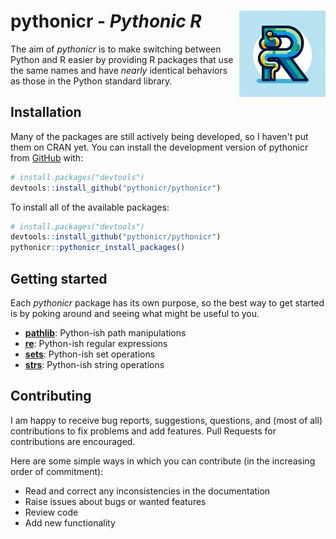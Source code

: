 
<!-- README.md is generated from README.Rmd. Please edit that file -->

# pythonicr - *Pythonic R* <a href="https://github.com/pythonicr/pythonicr/"><img src="man/figures/logo.png" align="right" height="138" alt=""/></a>

<!-- badges: start -->
<!-- badges: end -->

The aim of *pythonicr* is to make switching between Python and R easier by providing R packages that use the same names and have *nearly* identical behaviors as those in the Python standard library.

## Installation

Many of the packages are still actively being developed, so I haven't put them on CRAN yet. You can install the development version of pythonicr from [GitHub](https://github.com/) with:

``` r
# install.packages("devtools")
devtools::install_github("pythonicr/pythonicr")
```

To install all of the available packages:

``` r
# install.packages("devtools")
devtools::install_github("pythonicr/pythonicr")
pythonicr::pythonicr_install_packages()
```

## Getting started

Each *pythonicr* package has its own purpose, so the best way to get started is by poking around and seeing what might be useful to you.

- [**pathlib**](https://pythonicr.github.io/pathlib/): Python-ish path manipulations
- [**re**](https://pythonicr.github.io/re/): Python-ish regular expressions
- [**sets**](https://pythonicr.github.io/sets/): Python-ish set operations
- [**strs**](https://pythonicr.github.io/strs/): Python-ish string operations

## Contributing

I am happy to receive bug reports, suggestions, questions, and (most of all) contributions to fix problems and add features. Pull Requests for contributions are encouraged.

Here are some simple ways in which you can contribute (in the increasing order of commitment):

- Read and correct any inconsistencies in the documentation
- Raise issues about bugs or wanted features
- Review code
- Add new functionality
